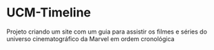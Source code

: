 # UCM-Timeline
Projeto criando um site com um guia para assistir os filmes e séries do universo cinematográfico da Marvel em ordem cronológica
